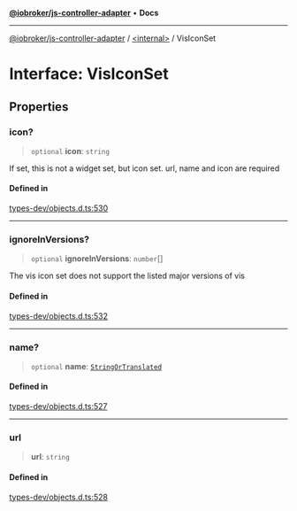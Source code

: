 [**@iobroker/js-controller-adapter**](../../README.md) • **Docs**

***

[@iobroker/js-controller-adapter](../../globals.md) / [\<internal\>](../README.md) / VisIconSet

# Interface: VisIconSet

## Properties

### icon?

> `optional` **icon**: `string`

If set, this is not a widget set, but icon set. url, name and icon are required

#### Defined in

[types-dev/objects.d.ts:530](https://github.com/ioBroker/ioBroker.js-controller/blob/51faba7cbec9601fb6a2f5142cb3a117e78ab588/packages/types-dev/objects.d.ts#L530)

***

### ignoreInVersions?

> `optional` **ignoreInVersions**: `number`[]

The vis icon set does not support the listed major versions of vis

#### Defined in

[types-dev/objects.d.ts:532](https://github.com/ioBroker/ioBroker.js-controller/blob/51faba7cbec9601fb6a2f5142cb3a117e78ab588/packages/types-dev/objects.d.ts#L532)

***

### name?

> `optional` **name**: [`StringOrTranslated`](../type-aliases/StringOrTranslated.md)

#### Defined in

[types-dev/objects.d.ts:527](https://github.com/ioBroker/ioBroker.js-controller/blob/51faba7cbec9601fb6a2f5142cb3a117e78ab588/packages/types-dev/objects.d.ts#L527)

***

### url

> **url**: `string`

#### Defined in

[types-dev/objects.d.ts:528](https://github.com/ioBroker/ioBroker.js-controller/blob/51faba7cbec9601fb6a2f5142cb3a117e78ab588/packages/types-dev/objects.d.ts#L528)
